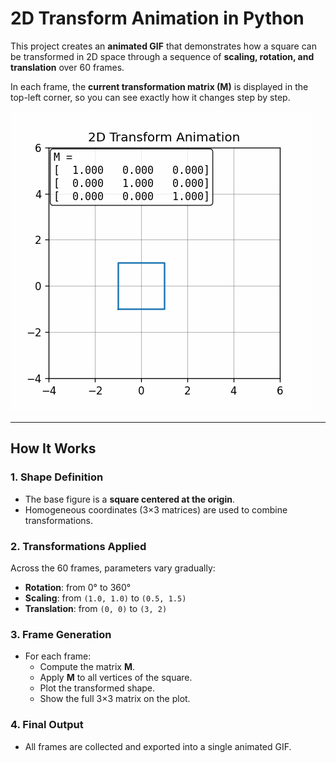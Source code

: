 # 2D Transform Animation in Python

This project creates an **animated GIF** that demonstrates how a square can be transformed in 2D space through a sequence of **scaling, rotation, and translation** over 60 frames.

In each frame, the **current transformation matrix (M)** is displayed in the top-left corner, so you can see exactly how it changes step by step.

![Animation](docs/output.gif)

---

## How It Works

### 1. Shape Definition

- The base figure is a **square centered at the origin**.
- Homogeneous coordinates (3×3 matrices) are used to combine transformations.

### 2. Transformations Applied

Across the 60 frames, parameters vary gradually:

- **Rotation**: from 0° to 360°
- **Scaling**: from `(1.0, 1.0)` to `(0.5, 1.5)`
- **Translation**: from `(0, 0)` to `(3, 2)`

### 3. Frame Generation

- For each frame:
  - Compute the matrix **M**.
  - Apply **M** to all vertices of the square.
  - Plot the transformed shape.
  - Show the full 3×3 matrix on the plot.

### 4. Final Output

- All frames are collected and exported into a single animated GIF.
